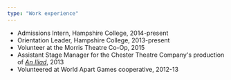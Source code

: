 ```yaml
---
type: "Work experience"
---
```


* Admissions Intern, Hampshire College, 2014-present
* Orientation Leader, Hampshire College, 2013-present
* Volunteer at the Morris Theatre Co-Op, 2015
* Assistant Stage Manager for the Chester Theatre Company's production of [_An Iliad_](http://chestertheatre.org/event/an-iliad/), 2013
* Volunteered at World Apart Games cooperative, 2012-13
